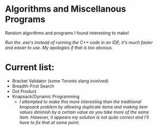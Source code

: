 # Algorithms and Miscellanous Programs
Random algorithms and programs I found interesting to make!

*Run the .exe's instead of running the C++ code in an IDE; it's much faster and easier to use. My apologies if that is too obvious.*

# Current list:
* Bracket Validator (some Toronto slang involved)
* Breadth-First Search
* Dot Product
* Knapsack/Dynamic Programming
  * *I attempted to make this more interesting than the traditional knapsack problem by allowing duplicate items and making item values diminish by a certain value as you take more of the same item. However, it appears my solution is not quite correct and I'll have to fix that at some point.*  
